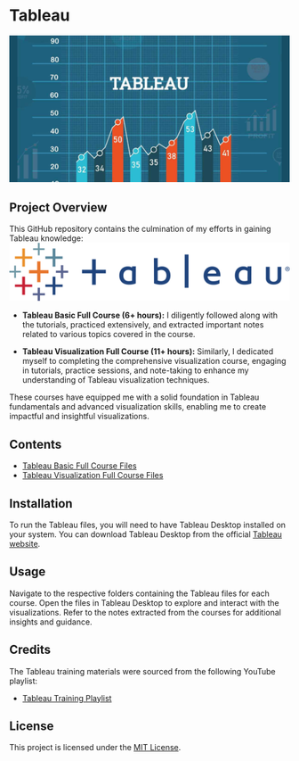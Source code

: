 # Tableau 
![Tableau Image](tableau.jpg) 
## Project Overview

This GitHub repository contains the culmination of my efforts in gaining Tableau knowledge:
![Tableau logo](tableau_logo.png)
- **Tableau Basic Full Course (6+ hours):** I diligently followed along with the tutorials, practiced extensively, and extracted important notes related to various topics covered in the course.
  
- **Tableau Visualization Full Course (11+ hours):** Similarly, I dedicated myself to completing the comprehensive visualization course, engaging in tutorials, practice sessions, and note-taking to enhance my understanding of Tableau visualization techniques.

These courses have equipped me with a solid foundation in Tableau fundamentals and advanced visualization skills, enabling me to create impactful and insightful visualizations.

## Contents

- [Tableau Basic Full Course Files](#)
- [Tableau Visualization Full Course Files](#)

## Installation

To run the Tableau files, you will need to have Tableau Desktop installed on your system. You can download Tableau Desktop from the official [Tableau website](https://www.tableau.com/products/desktop/download).

## Usage

Navigate to the respective folders containing the Tableau files for each course. Open the files in Tableau Desktop to explore and interact with the visualizations. Refer to the notes extracted from the courses for additional insights and guidance.

## Credits

The Tableau training materials were sourced from the following YouTube playlist:
- [Tableau Training Playlist](https://youtube.com/playlist?list=PLoyECfvEFOjYXcuVCBVd2hoDPAr83suuK)

## License

This project is licensed under the [MIT License](LICENSE).

